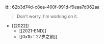 id:: 62b3d74d-c8ea-400f-991d-f9eaa7d062aa
> Don't worry, I'm working on it.

- [[2022]]
	- [[2021-END]]
	- [[0x1b：27岁之前]]
